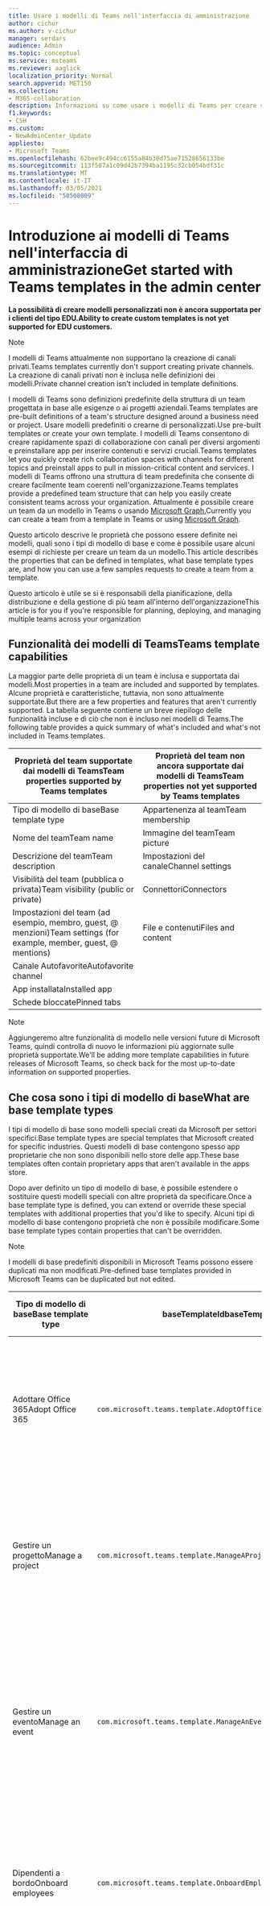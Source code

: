 ```yaml
---
title: Usare i modelli di Teams nell'interfaccia di amministrazione
author: cichur
ms.author: v-cichur
manager: serdars
audience: Admin
ms.topic: conceptual
ms.service: msteams
ms.reviewer: aaglick
localization_priority: Normal
search.appverid: MET150
ms.collection:
- M365-collaboration
description: Informazioni su come usare i modelli di Teams per creare spazi di collaborazione con canali per diversi argomenti usando modelli preinstallati.
f1.keywords:
- CSH
ms.custom:
- NewAdminCenter_Update
appliesto:
- Microsoft Teams
ms.openlocfilehash: 62bee9c494cc6155a84b30d75ae71528656133be
ms.sourcegitcommit: 113f587a1c09d42b7394ba1195c32cb054bdf31c
ms.translationtype: MT
ms.contentlocale: it-IT
ms.lasthandoff: 03/05/2021
ms.locfileid: "50508009"
---
```

# <a name="get-started-with-teams-templates-in-the-admin-center"></a><span data-ttu-id="dc486-103">Introduzione ai modelli di Teams nell'interfaccia di amministrazione</span><span class="sxs-lookup"><span data-stu-id="dc486-103">Get started with Teams templates in the admin center</span></span>

<span data-ttu-id="dc486-104">**La possibilità di creare modelli personalizzati non è ancora supportata per i clienti del tipo EDU.**</span><span class="sxs-lookup"><span data-stu-id="dc486-104">**Ability to create custom templates is not yet supported for EDU customers.**</span></span>

> [!NOTE]
> <span data-ttu-id="dc486-105">I modelli di Teams attualmente non supportano la creazione di canali privati.</span><span class="sxs-lookup"><span data-stu-id="dc486-105">Teams templates currently don't support creating private channels.</span></span> <span data-ttu-id="dc486-106">La creazione di canali privati non è inclusa nelle definizioni dei modelli.</span><span class="sxs-lookup"><span data-stu-id="dc486-106">Private channel creation isn't included in template definitions.</span></span>

<span data-ttu-id="dc486-107">I modelli di Teams sono definizioni predefinite della struttura di un team progettata in base alle esigenze o ai progetti aziendali.</span><span class="sxs-lookup"><span data-stu-id="dc486-107">Teams templates are pre-built definitions of a team's structure designed around a business need or project.</span></span> <span data-ttu-id="dc486-108">Usare modelli predefiniti o crearne di personalizzati.</span><span class="sxs-lookup"><span data-stu-id="dc486-108">Use pre-built templates or create your own template.</span></span> <span data-ttu-id="dc486-109">I modelli di Teams consentono di creare rapidamente spazi di collaborazione con canali per diversi argomenti e preinstallare app per inserire contenuti e servizi cruciali.</span><span class="sxs-lookup"><span data-stu-id="dc486-109">Teams templates let you quickly create rich collaboration spaces with channels for different topics and preinstall apps to pull in mission-critical content and services.</span></span> <span data-ttu-id="dc486-110">I modelli di Teams offrono una struttura di team predefinita che consente di creare facilmente team coerenti nell'organizzazione.</span><span class="sxs-lookup"><span data-stu-id="dc486-110">Teams templates provide a predefined team structure that can help you easily create consistent teams across your organization.</span></span> <span data-ttu-id="dc486-111">Attualmente è possibile creare un team da un modello in Teams o usando [Microsoft Graph.](get-started-with-teams-templates.md)</span><span class="sxs-lookup"><span data-stu-id="dc486-111">Currently you can create a team from a template in Teams or using [Microsoft Graph](get-started-with-teams-templates.md).</span></span>

<span data-ttu-id="dc486-112">Questo articolo descrive le proprietà che possono essere definite nei modelli, quali sono i tipi di modello di base e come è possibile usare alcuni esempi di richieste per creare un team da un modello.</span><span class="sxs-lookup"><span data-stu-id="dc486-112">This article describes the properties that can be defined in templates, what base template types are, and how you can use a few samples requests to create a team from a template.</span></span>

<span data-ttu-id="dc486-113">Questo articolo è utile se si è responsabili della pianificazione, della distribuzione e della gestione di più team all'interno dell'organizzazione</span><span class="sxs-lookup"><span data-stu-id="dc486-113">This article is for you if you're responsible for planning, deploying, and managing multiple teams across your organization</span></span>

## <a name="teams-template-capabilities"></a><span data-ttu-id="dc486-114">Funzionalità dei modelli di Teams</span><span class="sxs-lookup"><span data-stu-id="dc486-114">Teams template capabilities</span></span>

<span data-ttu-id="dc486-115">La maggior parte delle proprietà di un team è inclusa e supportata dai modelli.</span><span class="sxs-lookup"><span data-stu-id="dc486-115">Most properties in a team are included and supported by templates.</span></span> <span data-ttu-id="dc486-116">Alcune proprietà e caratteristiche, tuttavia, non sono attualmente supportate.</span><span class="sxs-lookup"><span data-stu-id="dc486-116">But there are a few properties and features that aren't currently supported.</span></span> <span data-ttu-id="dc486-117">La tabella seguente contiene un breve riepilogo delle funzionalità incluse e di ciò che non è incluso nei modelli di Teams.</span><span class="sxs-lookup"><span data-stu-id="dc486-117">The following table provides a quick summary of what's included and what's not included in Teams templates.</span></span>

| <span data-ttu-id="dc486-118">**Proprietà del team supportate dai modelli di Teams**</span><span class="sxs-lookup"><span data-stu-id="dc486-118">**Team properties supported by Teams templates**</span></span> | <span data-ttu-id="dc486-119">**Proprietà del team non ancora supportate dai modelli di Teams**</span><span class="sxs-lookup"><span data-stu-id="dc486-119">**Team properties not yet supported by Teams templates**</span></span> |
| ------------------------------------------------ | -------------------------------------------------------- |
| <span data-ttu-id="dc486-120">Tipo di modello di base</span><span class="sxs-lookup"><span data-stu-id="dc486-120">Base template type</span></span> | <span data-ttu-id="dc486-121">Appartenenza al team</span><span class="sxs-lookup"><span data-stu-id="dc486-121">Team membership</span></span> |
| <span data-ttu-id="dc486-122">Nome del team</span><span class="sxs-lookup"><span data-stu-id="dc486-122">Team name</span></span> | <span data-ttu-id="dc486-123">Immagine del team</span><span class="sxs-lookup"><span data-stu-id="dc486-123">Team picture</span></span> |
| <span data-ttu-id="dc486-124">Descrizione del team</span><span class="sxs-lookup"><span data-stu-id="dc486-124">Team description</span></span> | <span data-ttu-id="dc486-125">Impostazioni del canale</span><span class="sxs-lookup"><span data-stu-id="dc486-125">Channel settings</span></span> |
| <span data-ttu-id="dc486-126">Visibilità del team (pubblica o privata)</span><span class="sxs-lookup"><span data-stu-id="dc486-126">Team visibility (public or private)</span></span> | <span data-ttu-id="dc486-127">Connettori</span><span class="sxs-lookup"><span data-stu-id="dc486-127">Connectors</span></span> |
| <span data-ttu-id="dc486-128">Impostazioni del team (ad esempio, membro, guest, @ menzioni)</span><span class="sxs-lookup"><span data-stu-id="dc486-128">Team settings (for example, member, guest, @ mentions)</span></span> | <span data-ttu-id="dc486-129">File e contenuti</span><span class="sxs-lookup"><span data-stu-id="dc486-129">Files and content</span></span> |
| <span data-ttu-id="dc486-130">Canale Autofavorite</span><span class="sxs-lookup"><span data-stu-id="dc486-130">Autofavorite channel</span></span> | |
| <span data-ttu-id="dc486-131">App installata</span><span class="sxs-lookup"><span data-stu-id="dc486-131">Installed app</span></span> | |
| <span data-ttu-id="dc486-132">Schede bloccate</span><span class="sxs-lookup"><span data-stu-id="dc486-132">Pinned tabs</span></span> | |

> [!NOTE]
> <span data-ttu-id="dc486-133">Aggiungeremo altre funzionalità di modello nelle versioni future di Microsoft Teams, quindi controlla di nuovo le informazioni più aggiornate sulle proprietà supportate.</span><span class="sxs-lookup"><span data-stu-id="dc486-133">We'll be adding more template capabilities in future releases of Microsoft Teams, so check back for the most up-to-date information on supported properties.</span></span>

## <a name="what-are-base-template-types"></a><span data-ttu-id="dc486-134">Che cosa sono i tipi di modello di base</span><span class="sxs-lookup"><span data-stu-id="dc486-134">What are base template types</span></span>

<span data-ttu-id="dc486-135">I tipi di modello di base sono modelli speciali creati da Microsoft per settori specifici.</span><span class="sxs-lookup"><span data-stu-id="dc486-135">Base template types are special templates that Microsoft created for specific industries.</span></span> <span data-ttu-id="dc486-136">Questi modelli di base contengono spesso app proprietarie che non sono disponibili nello store delle app.</span><span class="sxs-lookup"><span data-stu-id="dc486-136">These base templates often contain proprietary apps that aren't available in the apps store.</span></span>

<span data-ttu-id="dc486-137">Dopo aver definito un tipo di modello di base, è possibile estendere o sostituire questi modelli speciali con altre proprietà da specificare.</span><span class="sxs-lookup"><span data-stu-id="dc486-137">Once a base template type is defined, you can extend or override these special templates with additional properties that you'd like to specify.</span></span> <span data-ttu-id="dc486-138">Alcuni tipi di modello di base contengono proprietà che non è possibile modificare.</span><span class="sxs-lookup"><span data-stu-id="dc486-138">Some base template types contain properties that can't be overridden.</span></span>

> [!NOTE]
> <span data-ttu-id="dc486-139">I modelli di base predefiniti disponibili in Microsoft Teams possono essere duplicati ma non modificati.</span><span class="sxs-lookup"><span data-stu-id="dc486-139">Pre-defined base templates provided in Microsoft Teams can be duplicated but not edited.</span></span>

| <span data-ttu-id="dc486-140">Tipo di modello di base</span><span class="sxs-lookup"><span data-stu-id="dc486-140">Base template type</span></span> | <span data-ttu-id="dc486-141">baseTemplateId</span><span class="sxs-lookup"><span data-stu-id="dc486-141">baseTemplateId</span></span> | <span data-ttu-id="dc486-142">Proprietà disponibili con questo modello di base</span><span class="sxs-lookup"><span data-stu-id="dc486-142">Properties that come with this base template</span></span> |
| ------------------ | -------------- | ----------------------------------------------------- |
| <span data-ttu-id="dc486-143">Adottare Office 365</span><span class="sxs-lookup"><span data-stu-id="dc486-143">Adopt Office 365</span></span> |`com.microsoft.teams.template.AdoptOffice365`|  <span data-ttu-id="dc486-144">Canali:</span><span class="sxs-lookup"><span data-stu-id="dc486-144">Channels:</span></span> <ul><li><span data-ttu-id="dc486-145">Generale</span><span class="sxs-lookup"><span data-stu-id="dc486-145">General</span></span></li> <li><span data-ttu-id="dc486-146">Annunci</span><span class="sxs-lookup"><span data-stu-id="dc486-146">Announcements</span></span></li> <li><span data-ttu-id="dc486-147">Angolo campioni</span><span class="sxs-lookup"><span data-stu-id="dc486-147">Champions corner</span></span></li> <li><span data-ttu-id="dc486-148">Moduli del team</span><span class="sxs-lookup"><span data-stu-id="dc486-148">Team forms</span></span></li></ul> <span data-ttu-id="dc486-149">App:</span><span class="sxs-lookup"><span data-stu-id="dc486-149">Apps:</span></span> <ul><li><span data-ttu-id="dc486-150">Wiki</span><span class="sxs-lookup"><span data-stu-id="dc486-150">Wiki</span></span></li>  <li><span data-ttu-id="dc486-151">Calendario</span><span class="sxs-lookup"><span data-stu-id="dc486-151">Calendar</span></span></li> |
| <span data-ttu-id="dc486-152">Gestire un progetto</span><span class="sxs-lookup"><span data-stu-id="dc486-152">Manage a project</span></span> |`com.microsoft.teams.template.ManageAProject`| <span data-ttu-id="dc486-153">Canali:</span><span class="sxs-lookup"><span data-stu-id="dc486-153">Channels:</span></span> <ul><li><span data-ttu-id="dc486-154">Generale</span><span class="sxs-lookup"><span data-stu-id="dc486-154">General</span></span></li> <li><span data-ttu-id="dc486-155">Annunci</span><span class="sxs-lookup"><span data-stu-id="dc486-155">Announcements</span></span></li> <li><span data-ttu-id="dc486-156">Risorse</span><span class="sxs-lookup"><span data-stu-id="dc486-156">Resources</span></span></li> <li><span data-ttu-id="dc486-157">Pianificazione</span><span class="sxs-lookup"><span data-stu-id="dc486-157">Planning</span></span></li></ul> <span data-ttu-id="dc486-158">App:</span><span class="sxs-lookup"><span data-stu-id="dc486-158">Apps:</span></span><ul><li><span data-ttu-id="dc486-159">Wiki</span><span class="sxs-lookup"><span data-stu-id="dc486-159">Wiki</span></span></li><li><span data-ttu-id="dc486-160">OneNote</span><span class="sxs-lookup"><span data-stu-id="dc486-160">OneNote</span></span></li><li><span data-ttu-id="dc486-161">Programmazione</span><span class="sxs-lookup"><span data-stu-id="dc486-161">Planner</span></span></li><li><span data-ttu-id="dc486-162">Elenchi</span><span class="sxs-lookup"><span data-stu-id="dc486-162">Lists</span></span></li>  </ul> |
| <span data-ttu-id="dc486-163">Gestire un evento</span><span class="sxs-lookup"><span data-stu-id="dc486-163">Manage an event</span></span>|`com.microsoft.teams.template.ManageAnEvent` | <span data-ttu-id="dc486-164">Canali:</span><span class="sxs-lookup"><span data-stu-id="dc486-164">Channels:</span></span> <ul><li><span data-ttu-id="dc486-165">Generale</span><span class="sxs-lookup"><span data-stu-id="dc486-165">General</span></span></li> <li><span data-ttu-id="dc486-166">Annunci</span><span class="sxs-lookup"><span data-stu-id="dc486-166">Announcements</span></span></li> <li><span data-ttu-id="dc486-167">Budget</span><span class="sxs-lookup"><span data-stu-id="dc486-167">Budget</span></span></li> <li><span data-ttu-id="dc486-168">Contenuto</span><span class="sxs-lookup"><span data-stu-id="dc486-168">Content</span></span></li><li><span data-ttu-id="dc486-169">Logistica</span><span class="sxs-lookup"><span data-stu-id="dc486-169">Logistics</span></span></li> <li><span data-ttu-id="dc486-170">Pianificazione</span><span class="sxs-lookup"><span data-stu-id="dc486-170">Planning</span></span></li> <li> <span data-ttu-id="dc486-171">Marketing e PR</span><span class="sxs-lookup"><span data-stu-id="dc486-171">Marketing and PR</span></span></li></ul> <span data-ttu-id="dc486-172">App:</span><span class="sxs-lookup"><span data-stu-id="dc486-172">Apps:</span></span><ul><li><span data-ttu-id="dc486-173">Wiki</span><span class="sxs-lookup"><span data-stu-id="dc486-173">Wiki</span></span></li><li><span data-ttu-id="dc486-174">Sito Web</span><span class="sxs-lookup"><span data-stu-id="dc486-174">Website</span></span></li> <li><span data-ttu-id="dc486-175">YouTube</span><span class="sxs-lookup"><span data-stu-id="dc486-175">YouTube</span></span></li> <li><span data-ttu-id="dc486-176">Programmazione</span><span class="sxs-lookup"><span data-stu-id="dc486-176">Planner</span></span></li> <li><span data-ttu-id="dc486-177">OneNote</span><span class="sxs-lookup"><span data-stu-id="dc486-177">OneNote</span></span></li></ul> |
|<span data-ttu-id="dc486-178">Dipendenti a bordo</span><span class="sxs-lookup"><span data-stu-id="dc486-178">Onboard employees</span></span>|`com.microsoft.teams.template.OnboardEmployees` | <span data-ttu-id="dc486-179">Canali:</span><span class="sxs-lookup"><span data-stu-id="dc486-179">Channels:</span></span> <ul><li><span data-ttu-id="dc486-180">Generale</span><span class="sxs-lookup"><span data-stu-id="dc486-180">General</span></span></li> <li><span data-ttu-id="dc486-181">Annunci</span><span class="sxs-lookup"><span data-stu-id="dc486-181">Announcements</span></span></li> <li><span data-ttu-id="dc486-182">Chat per i dipendenti</span><span class="sxs-lookup"><span data-stu-id="dc486-182">Employee chat</span></span></li> <li><span data-ttu-id="dc486-183">Formazione</span><span class="sxs-lookup"><span data-stu-id="dc486-183">Training</span></span></li></ul><span data-ttu-id="dc486-184">App:</span><span class="sxs-lookup"><span data-stu-id="dc486-184">Apps:</span></span><ul><li><span data-ttu-id="dc486-185">Wiki</span><span class="sxs-lookup"><span data-stu-id="dc486-185">Wiki</span></span></li><li><span data-ttu-id="dc486-186">Community</span><span class="sxs-lookup"><span data-stu-id="dc486-186">Communities</span></span></li><li><span data-ttu-id="dc486-187">Programmazione</span><span class="sxs-lookup"><span data-stu-id="dc486-187">Planner</span></span></li></ul>|
|<span data-ttu-id="dc486-188">Organizzare l'help desk</span><span class="sxs-lookup"><span data-stu-id="dc486-188">Organize help desk</span></span>| `com.microsoft.teams.template.OrganizeHelpDesk`|<span data-ttu-id="dc486-189">Canali:</span><span class="sxs-lookup"><span data-stu-id="dc486-189">Channels:</span></span><ul><li><span data-ttu-id="dc486-190">Generale</span><span class="sxs-lookup"><span data-stu-id="dc486-190">General</span></span></li><li><span data-ttu-id="dc486-191">Annunci</span><span class="sxs-lookup"><span data-stu-id="dc486-191">Announcements</span></span></li><li><span data-ttu-id="dc486-192">Domande frequenti</span><span class="sxs-lookup"><span data-stu-id="dc486-192">FAQ</span></span></li></ul><span data-ttu-id="dc486-193">App:</span><span class="sxs-lookup"><span data-stu-id="dc486-193">Apps:</span></span><ul><li><span data-ttu-id="dc486-194">Wiki</span><span class="sxs-lookup"><span data-stu-id="dc486-194">Wiki</span></span></li><li><span data-ttu-id="dc486-195">OneNote</span><span class="sxs-lookup"><span data-stu-id="dc486-195">OneNote</span></span></li><li><span data-ttu-id="dc486-196">Programmazione</span><span class="sxs-lookup"><span data-stu-id="dc486-196">Planner</span></span> </li><li><span data-ttu-id="dc486-197">Complimento</span><span class="sxs-lookup"><span data-stu-id="dc486-197">Praise</span></span></li></ul> |
| <span data-ttu-id="dc486-198">Collaborare all'assistenza pazienti</span><span class="sxs-lookup"><span data-stu-id="dc486-198">Collaborate on patient care</span></span>| `healthcareWard`| <span data-ttu-id="dc486-199">Canali:</span><span class="sxs-lookup"><span data-stu-id="dc486-199">Channels:</span></span><ul><li><span data-ttu-id="dc486-200">Generale</span><span class="sxs-lookup"><span data-stu-id="dc486-200">General</span></span></li><li><span data-ttu-id="dc486-201">Annunci</span><span class="sxs-lookup"><span data-stu-id="dc486-201">Announcements</span></span></li><li><span data-ttu-id="dc486-202">Huddles</span><span class="sxs-lookup"><span data-stu-id="dc486-202">Huddles</span></span></li><li><span data-ttu-id="dc486-203">Arrotondamenti</span><span class="sxs-lookup"><span data-stu-id="dc486-203">Rounds</span></span></li><li><span data-ttu-id="dc486-204">Personale</span><span class="sxs-lookup"><span data-stu-id="dc486-204">Staffing</span></span></li><li><span data-ttu-id="dc486-205">Formazione</span><span class="sxs-lookup"><span data-stu-id="dc486-205">Training</span></span></li></ul> <span data-ttu-id="dc486-206">App:</span><span class="sxs-lookup"><span data-stu-id="dc486-206">Apps:</span></span> <ul><li><span data-ttu-id="dc486-207">Wiki</span><span class="sxs-lookup"><span data-stu-id="dc486-207">Wiki</span></span></li><li><span data-ttu-id="dc486-208">Elenchi</span><span class="sxs-lookup"><span data-stu-id="dc486-208">Lists</span></span>  </li></ul>|
| <span data-ttu-id="dc486-209">Collaborare in caso di emergenza o evento globale</span><span class="sxs-lookup"><span data-stu-id="dc486-209">Collaborate on global crisis or event</span></span> |`com.microsoft.teams.template.CollaborateOnAGlobalCrisisOrEvent`| <span data-ttu-id="dc486-210">Canali:</span><span class="sxs-lookup"><span data-stu-id="dc486-210">Channels:</span></span> <ul><li><span data-ttu-id="dc486-211">Generale</span><span class="sxs-lookup"><span data-stu-id="dc486-211">General</span></span><li><span data-ttu-id="dc486-212">Annunci</span><span class="sxs-lookup"><span data-stu-id="dc486-212">Announcements</span></span></li><li><span data-ttu-id="dc486-213">Notizie del mondo</span><span class="sxs-lookup"><span data-stu-id="dc486-213">World news</span></span></li><li><span data-ttu-id="dc486-214">Continuità aziendale</span><span class="sxs-lookup"><span data-stu-id="dc486-214">Business continuity</span></span></li><li><span data-ttu-id="dc486-215">Lavoro remoto</span><span class="sxs-lookup"><span data-stu-id="dc486-215">Remote working</span></span></li><li><span data-ttu-id="dc486-216">Messaggi interni</span><span class="sxs-lookup"><span data-stu-id="dc486-216">Internal comms</span></span></li><li><span data-ttu-id="dc486-217">Comms esterni</span><span class="sxs-lookup"><span data-stu-id="dc486-217">External comms</span></span></li><li><span data-ttu-id="dc486-218">Richiesta di approvazione</span><span class="sxs-lookup"><span data-stu-id="dc486-218">Approvals request</span></span></li><li><span data-ttu-id="dc486-219">Reclami dei clienti</span><span class="sxs-lookup"><span data-stu-id="dc486-219">Customer complaints</span></span></li><li><span data-ttu-id="dc486-220">Kudos</span><span class="sxs-lookup"><span data-stu-id="dc486-220">Kudos</span></span></li><li><span data-ttu-id="dc486-221">Aggiornamento della dirigenzia</span><span class="sxs-lookup"><span data-stu-id="dc486-221">Executive update</span></span></li></ul><span data-ttu-id="dc486-222">App:</span><span class="sxs-lookup"><span data-stu-id="dc486-222">Apps:</span></span> <ul><li><span data-ttu-id="dc486-223">Complimento</span><span class="sxs-lookup"><span data-stu-id="dc486-223">Praise</span></span></li><li><span data-ttu-id="dc486-224">Wiki</span><span class="sxs-lookup"><span data-stu-id="dc486-224">Wiki</span></span></li><li><span data-ttu-id="dc486-225">Sito Web</span><span class="sxs-lookup"><span data-stu-id="dc486-225">Website</span></span></li><li><span data-ttu-id="dc486-226">Programmazione</span><span class="sxs-lookup"><span data-stu-id="dc486-226">Planner</span></span></li></ul>|
|<span data-ttu-id="dc486-227">Collaborare all'interno di una filiale bancaria</span><span class="sxs-lookup"><span data-stu-id="dc486-227">Collaborate within a bank branch</span></span>| `com.microsoft.teams.template.CollaborateWithinABankBranch`|<span data-ttu-id="dc486-228">Canali:</span><span class="sxs-lookup"><span data-stu-id="dc486-228">Channels:</span></span> <ul><li><span data-ttu-id="dc486-229">Generale</span><span class="sxs-lookup"><span data-stu-id="dc486-229">General</span></span><li><span data-ttu-id="dc486-230">Annunci</span><span class="sxs-lookup"><span data-stu-id="dc486-230">Announcements</span></span></li><li><span data-ttu-id="dc486-231">Huddles</span><span class="sxs-lookup"><span data-stu-id="dc486-231">Huddles</span></span></li><li><span data-ttu-id="dc486-232">Riunioni con i clienti</span><span class="sxs-lookup"><span data-stu-id="dc486-232">Customer meetings</span></span></li><li><span data-ttu-id="dc486-233">Richiesta di approvazione</span><span class="sxs-lookup"><span data-stu-id="dc486-233">Approvals Request</span></span> </li><li><span data-ttu-id="dc486-234">Snodato</span><span class="sxs-lookup"><span data-stu-id="dc486-234">Coaching</span></span></li><li><span data-ttu-id="dc486-235">Sviluppo di competenze</span><span class="sxs-lookup"><span data-stu-id="dc486-235">Skills development</span></span></li><li><span data-ttu-id="dc486-236">Elaborazione dei prestito</span><span class="sxs-lookup"><span data-stu-id="dc486-236">Loan processing</span></span></li><li><span data-ttu-id="dc486-237">Reclami dei clienti</span><span class="sxs-lookup"><span data-stu-id="dc486-237">Customer complaints</span></span></li><li><span data-ttu-id="dc486-238">Kudos</span><span class="sxs-lookup"><span data-stu-id="dc486-238">Kudos</span></span></li><li><span data-ttu-id="dc486-239">Cose divertenti</span><span class="sxs-lookup"><span data-stu-id="dc486-239">Fun stuff</span></span></li><li><span data-ttu-id="dc486-240">Conformità</span><span class="sxs-lookup"><span data-stu-id="dc486-240">Compliance</span></span></li></ul><span data-ttu-id="dc486-241">App:</span><span class="sxs-lookup"><span data-stu-id="dc486-241">Apps:</span></span><ul><li><span data-ttu-id="dc486-242">Complimento</span><span class="sxs-lookup"><span data-stu-id="dc486-242">Praise</span></span> </li></ul>|
|<span data-ttu-id="dc486-243">Coordinare la risposta a un incidente</span><span class="sxs-lookup"><span data-stu-id="dc486-243">Coordinate incident response</span></span>| `com.microsoft.teams.template.CoordinateIncidentResponse`|<span data-ttu-id="dc486-244">Canali:</span><span class="sxs-lookup"><span data-stu-id="dc486-244">Channels:</span></span> <ul><li><span data-ttu-id="dc486-245">Generale</span><span class="sxs-lookup"><span data-stu-id="dc486-245">General</span></span><li><span data-ttu-id="dc486-246">Annunci</span><span class="sxs-lookup"><span data-stu-id="dc486-246">Announcements</span></span></li><li><span data-ttu-id="dc486-247">Logistica</span><span class="sxs-lookup"><span data-stu-id="dc486-247">Logistics</span></span></li><li><span data-ttu-id="dc486-248">Pianificazione</span><span class="sxs-lookup"><span data-stu-id="dc486-248">Planning</span></span></li><li><span data-ttu-id="dc486-249">Ripristino</span><span class="sxs-lookup"><span data-stu-id="dc486-249">Recovery</span></span></li><li><span data-ttu-id="dc486-250">Urgente</span><span class="sxs-lookup"><span data-stu-id="dc486-250">Urgent</span></span></li></ul> <span data-ttu-id="dc486-251">App:</span><span class="sxs-lookup"><span data-stu-id="dc486-251">Apps:</span></span> <ul><li><span data-ttu-id="dc486-252">Wiki</span><span class="sxs-lookup"><span data-stu-id="dc486-252">Wiki</span></span></li><li><span data-ttu-id="dc486-253">Excel</span><span class="sxs-lookup"><span data-stu-id="dc486-253">Excel</span></span></li><li><span data-ttu-id="dc486-254">OneNote</span><span class="sxs-lookup"><span data-stu-id="dc486-254">OneNote</span></span></li><li><span data-ttu-id="dc486-255">SharePoint</span><span class="sxs-lookup"><span data-stu-id="dc486-255">SharePoint</span></span></li><li><span data-ttu-id="dc486-256">Programmazione</span><span class="sxs-lookup"><span data-stu-id="dc486-256">Planner</span></span></li></ul>|
|<span data-ttu-id="dc486-257">Ospedale</span><span class="sxs-lookup"><span data-stu-id="dc486-257">Hospital</span></span>| `healthcareHospital` |<span data-ttu-id="dc486-258">Canali:</span><span class="sxs-lookup"><span data-stu-id="dc486-258">Channels:</span></span> <ul><li><span data-ttu-id="dc486-259">Generale</span><span class="sxs-lookup"><span data-stu-id="dc486-259">General</span></span></li><li><span data-ttu-id="dc486-260">Annunci</span><span class="sxs-lookup"><span data-stu-id="dc486-260">Announcements</span></span></li><li><span data-ttu-id="dc486-261">Conformità</span><span class="sxs-lookup"><span data-stu-id="dc486-261">Compliance</span></span></li><li><span data-ttu-id="dc486-262">Responsabile</span><span class="sxs-lookup"><span data-stu-id="dc486-262">Custodial</span></span></li><li><span data-ttu-id="dc486-263">Risorse umane</span><span class="sxs-lookup"><span data-stu-id="dc486-263">Human resources</span></span></li><li><span data-ttu-id="dc486-264">Farmacia</span><span class="sxs-lookup"><span data-stu-id="dc486-264">Pharmacy</span></span></li></ul> <span data-ttu-id="dc486-265">App:</span><span class="sxs-lookup"><span data-stu-id="dc486-265">Apps:</span></span> <ul><li><span data-ttu-id="dc486-266">Wiki</span><span class="sxs-lookup"><span data-stu-id="dc486-266">Wiki</span></span></li><li><span data-ttu-id="dc486-267">Elenchi</span><span class="sxs-lookup"><span data-stu-id="dc486-267">Lists</span></span>  </li></ul>|
|<span data-ttu-id="dc486-268">Organizzare uno store</span><span class="sxs-lookup"><span data-stu-id="dc486-268">Organize a store</span></span>| `retailStore` |<span data-ttu-id="dc486-269">Canali:</span><span class="sxs-lookup"><span data-stu-id="dc486-269">Channels:</span></span> <ul><li><span data-ttu-id="dc486-270">Generale</span><span class="sxs-lookup"><span data-stu-id="dc486-270">General</span></span><li><span data-ttu-id="dc486-271">Maiusc handoff</span><span class="sxs-lookup"><span data-stu-id="dc486-271">Shift handoff</span></span></li><li><span data-ttu-id="dc486-272">Apprendimento</span><span class="sxs-lookup"><span data-stu-id="dc486-272">Learning</span></span></li></ul> <span data-ttu-id="dc486-273">App:</span><span class="sxs-lookup"><span data-stu-id="dc486-273">Apps:</span></span> <ul><li><span data-ttu-id="dc486-274">Wiki</span><span class="sxs-lookup"><span data-stu-id="dc486-274">Wiki</span></span></li><li><span data-ttu-id="dc486-275">Programmazione</span><span class="sxs-lookup"><span data-stu-id="dc486-275">Planner</span></span></li></ul>|
|<span data-ttu-id="dc486-276">Qualità e sicurezza</span><span class="sxs-lookup"><span data-stu-id="dc486-276">Quality and safety</span></span> |`com.microsoft.teams.template.QualitySafety`|<span data-ttu-id="dc486-277">Canali:</span><span class="sxs-lookup"><span data-stu-id="dc486-277">Channels:</span></span> <ul><li><span data-ttu-id="dc486-278">Generale</span><span class="sxs-lookup"><span data-stu-id="dc486-278">General</span></span><li><span data-ttu-id="dc486-279">Annunci</span><span class="sxs-lookup"><span data-stu-id="dc486-279">Announcements</span></span></li><li><span data-ttu-id="dc486-280">Riga 1</span><span class="sxs-lookup"><span data-stu-id="dc486-280">Line 1</span></span></li><li><span data-ttu-id="dc486-281">Riga 2</span><span class="sxs-lookup"><span data-stu-id="dc486-281">Line 2</span></span></li><li><span data-ttu-id="dc486-282">Riga 3</span><span class="sxs-lookup"><span data-stu-id="dc486-282">Line 3</span></span></li><li><span data-ttu-id="dc486-283">Sicurezza</span><span class="sxs-lookup"><span data-stu-id="dc486-283">Safety</span></span></li><li><span data-ttu-id="dc486-284">Formazione</span><span class="sxs-lookup"><span data-stu-id="dc486-284">Training</span></span></li><li><span data-ttu-id="dc486-285">Manutenzione</span><span class="sxs-lookup"><span data-stu-id="dc486-285">Maintenance</span></span></li><li><span data-ttu-id="dc486-286">Cose divertenti</span><span class="sxs-lookup"><span data-stu-id="dc486-286">Fun stuff</span></span></li></ul> <span data-ttu-id="dc486-287">App:</span><span class="sxs-lookup"><span data-stu-id="dc486-287">Apps:</span></span> <ul><li><span data-ttu-id="dc486-288">Wiki</span><span class="sxs-lookup"><span data-stu-id="dc486-288">Wiki</span></span></li><li><span data-ttu-id="dc486-289">Programmazione</span><span class="sxs-lookup"><span data-stu-id="dc486-289">Planner</span></span></li></ul>|
|<span data-ttu-id="dc486-290">Vendita al dettaglio - collaborazione con i manager</span><span class="sxs-lookup"><span data-stu-id="dc486-290">Retail - manager collaboration</span></span>| `retailManagerCollaboration` |<span data-ttu-id="dc486-291">Canali:</span><span class="sxs-lookup"><span data-stu-id="dc486-291">Channels:</span></span> <ul><li><span data-ttu-id="dc486-292">Generale</span><span class="sxs-lookup"><span data-stu-id="dc486-292">General</span></span><li><span data-ttu-id="dc486-293">Operazioni</span><span class="sxs-lookup"><span data-stu-id="dc486-293">Operations</span></span></li><li><span data-ttu-id="dc486-294">Apprendimento</span><span class="sxs-lookup"><span data-stu-id="dc486-294">Learning</span></span></li></ul> <span data-ttu-id="dc486-295">App:</span><span class="sxs-lookup"><span data-stu-id="dc486-295">Apps:</span></span> <ul><li><span data-ttu-id="dc486-296">Wiki</span><span class="sxs-lookup"><span data-stu-id="dc486-296">Wiki</span></span></li><li><span data-ttu-id="dc486-297">Programmazione</span><span class="sxs-lookup"><span data-stu-id="dc486-297">Planner</span></span></li></ul>|
||||

<span data-ttu-id="dc486-298">Per altre informazioni sulle categorie di modelli, vedere le categorie seguenti:</span><span class="sxs-lookup"><span data-stu-id="dc486-298">For more information about the template categories, see the following categories:</span></span>

- [<span data-ttu-id="dc486-299">Modelli finanziari</span><span class="sxs-lookup"><span data-stu-id="dc486-299">Financial templates</span></span>](financial-teams-templates-in-the-admin-console.md)
- [<span data-ttu-id="dc486-300">Modelli generali</span><span class="sxs-lookup"><span data-stu-id="dc486-300">General templates</span></span>](general-teams-templates-in-the-admin-console.md)
- [<span data-ttu-id="dc486-301">Modelli per enti pubblici</span><span class="sxs-lookup"><span data-stu-id="dc486-301">Government templates</span></span>](government-teams-templates-in-the-admin-console.md)
- [<span data-ttu-id="dc486-302">Modelli sanitari</span><span class="sxs-lookup"><span data-stu-id="dc486-302">Healthcare templates</span></span>](expand-teams-across-your-org/healthcare/healthcare-templates-admin-console.md)
- [<span data-ttu-id="dc486-303">Modelli di produzione</span><span class="sxs-lookup"><span data-stu-id="dc486-303">Manufacturing templates</span></span>](manufacturing-teams-templates-in-the-admin-console.md)
- [<span data-ttu-id="dc486-304">Modelli di vendita al dettaglio</span><span class="sxs-lookup"><span data-stu-id="dc486-304">Retail templates</span></span>](retail-teams-templates-in-the-admin-console.md)

## <a name="template-size-limits"></a><span data-ttu-id="dc486-305">Limiti di dimensioni dei modelli</span><span class="sxs-lookup"><span data-stu-id="dc486-305">Template size limits</span></span>

<span data-ttu-id="dc486-306">I modelli sono limitati a un numero specifico di canali, schede e app.</span><span class="sxs-lookup"><span data-stu-id="dc486-306">Templates are limited to a specific number of channels, tabs, and apps.</span></span>

 > [!Note]
 > <span data-ttu-id="dc486-307">È possibile aggiungere altri canali, schede e app al team dopo che è stato creato da un modello.</span><span class="sxs-lookup"><span data-stu-id="dc486-307">You can add more channels, tabs, and apps to the team after it's been created from a template.</span></span>

|<span data-ttu-id="dc486-308">Funzionalità</span><span class="sxs-lookup"><span data-stu-id="dc486-308">Feature</span></span> | <span data-ttu-id="dc486-309">Limite</span><span class="sxs-lookup"><span data-stu-id="dc486-309">Limit</span></span>|
|-|-|
|<span data-ttu-id="dc486-310">Canali per modello</span><span class="sxs-lookup"><span data-stu-id="dc486-310">Channels per template</span></span> | <span data-ttu-id="dc486-311">15</span><span class="sxs-lookup"><span data-stu-id="dc486-311">15</span></span> |
|<span data-ttu-id="dc486-312">Schede per canale in un modello</span><span class="sxs-lookup"><span data-stu-id="dc486-312">Tabs per channel in a template</span></span> | <span data-ttu-id="dc486-313">20</span><span class="sxs-lookup"><span data-stu-id="dc486-313">20</span></span> |
|<span data-ttu-id="dc486-314">App per modello</span><span class="sxs-lookup"><span data-stu-id="dc486-314">Apps per template</span></span> | <span data-ttu-id="dc486-315">50</span><span class="sxs-lookup"><span data-stu-id="dc486-315">50</span></span>|
|||

<span data-ttu-id="dc486-316">Per [altre informazioni, vedere Limiti](limits-specifications-teams.md) e specifiche di Teams.</span><span class="sxs-lookup"><span data-stu-id="dc486-316">See [Limits and specifications of Teams](limits-specifications-teams.md) for more information.</span></span>

## <a name="related-topics"></a><span data-ttu-id="dc486-317">Argomenti correlati</span><span class="sxs-lookup"><span data-stu-id="dc486-317">Related topics</span></span>

- [<span data-ttu-id="dc486-318">Creare un modello di team personalizzato</span><span class="sxs-lookup"><span data-stu-id="dc486-318">Create a custom team template</span></span>](create-a-team-template.md)
- [<span data-ttu-id="dc486-319">Creare un modello di team da un modello di team esistente</span><span class="sxs-lookup"><span data-stu-id="dc486-319">Create a team template from an existing team template</span></span>](create-template-from-existing-template.md)
- [<span data-ttu-id="dc486-320">Creare un modello da un team esistente</span><span class="sxs-lookup"><span data-stu-id="dc486-320">Create a template from an existing team</span></span>](create-template-from-existing-team.md)
